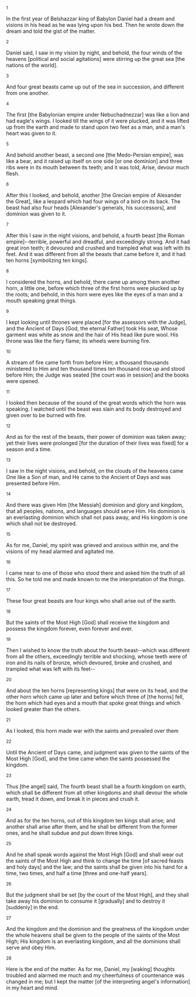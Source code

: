<sup>1</sup> 

In the first year of Belshazzar king of Babylon Daniel had a dream and visions in his head as he was lying upon his bed. Then he wrote down the dream and told the gist of the matter. 

<sup>2</sup> 

Daniel said, I saw in my vision by night, and behold, the four winds of the heavens [political and social agitations] were stirring up the great sea [the nations of the world]. 

<sup>3</sup> 

And four great beasts came up out of the sea in succession, and different from one another. 

<sup>4</sup> 

The first [the Babylonian empire under Nebuchadnezzar] was like a lion and had eagle's wings. I looked till the wings of it were plucked, and it was lifted up from the earth and made to stand upon two feet as a man, and a man's heart was given to it. 

<sup>5</sup> 

And behold another beast, a second one [the Medo-Persian empire], was like a bear, and it raised up itself on one side [or one dominion] and three ribs were in its mouth between its teeth; and it was told, Arise, devour much flesh. 

<sup>6</sup> 

After this I looked, and behold, another [the Grecian empire of Alexander the Great], like a leopard which had four wings of a bird on its back. The beast had also four heads [Alexander's generals, his successors], and dominion was given to it. 

<sup>7</sup> 

After this I saw in the night visions, and behold, a fourth beast [the Roman empire]--terrible, powerful and dreadful, and exceedingly strong. And it had great iron teeth; it devoured and crushed and trampled what was left with its feet. And it was different from all the beasts that came before it, and it had ten horns [symbolizing ten kings]. 

<sup>8</sup> 

I considered the horns, and behold, there came up among them another horn, a little one, before which three of the first horns were plucked up by the roots; and behold, in this horn were eyes like the eyes of a man and a mouth speaking great things. 

<sup>9</sup> 

I kept looking until thrones were placed [for the assessors with the Judge], and the Ancient of Days [God, the eternal Father] took His seat, Whose garment was white as snow and the hair of His head like pure wool. His throne was like the fiery flame; its wheels were burning fire. 

<sup>10</sup> 

A stream of fire came forth from before Him; a thousand thousands ministered to Him and ten thousand times ten thousand rose up and stood before Him; the Judge was seated [the court was in session] and the books were opened. 

<sup>11</sup> 

I looked then because of the sound of the great words which the horn was speaking. I watched until the beast was slain and its body destroyed and given over to be burned with fire. 

<sup>12</sup> 

And as for the rest of the beasts, their power of dominion was taken away; yet their lives were prolonged [for the duration of their lives was fixed] for a season and a time. 

<sup>13</sup> 

I saw in the night visions, and behold, on the clouds of the heavens came One like a Son of man, and He came to the Ancient of Days and was presented before Him. 

<sup>14</sup> 

And there was given Him [the Messiah] dominion and glory and kingdom, that all peoples, nations, and languages should serve Him. His dominion is an everlasting dominion which shall not pass away, and His kingdom is one which shall not be destroyed. 

<sup>15</sup> 

As for me, Daniel, my spirit was grieved and anxious within me, and the visions of my head alarmed and agitated me. 

<sup>16</sup> 

I came near to one of those who stood there and asked him the truth of all this. So he told me and made known to me the interpretation of the things. 

<sup>17</sup> 

These four great beasts are four kings who shall arise out of the earth. 

<sup>18</sup> 

But the saints of the Most High [God] shall receive the kingdom and possess the kingdom forever, even forever and ever. 

<sup>19</sup> 

Then I wished to know the truth about the fourth beast--which was different from all the others, exceedingly terrible and shocking, whose teeth were of iron and its nails of bronze, which devoured, broke and crushed, and trampled what was left with its feet-- 

<sup>20</sup> 

And about the ten horns [representing kings] that were on its head, and the other horn which came up later and before which three of [the horns] fell, the horn which had eyes and a mouth that spoke great things and which looked greater than the others. 

<sup>21</sup> 

As I looked, this horn made war with the saints and prevailed over them 

<sup>22</sup> 

Until the Ancient of Days came, and judgment was given to the saints of the Most High [God], and the time came when the saints possessed the kingdom. 

<sup>23</sup> 

Thus [the angel] said, The fourth beast shall be a fourth kingdom on earth, which shall be different from all other kingdoms and shall devour the whole earth, tread it down, and break it in pieces and crush it. 

<sup>24</sup> 

And as for the ten horns, out of this kingdom ten kings shall arise; and another shall arise after them, and he shall be different from the former ones, and he shall subdue and put down three kings. 

<sup>25</sup> 

And he shall speak words against the Most High [God] and shall wear out the saints of the Most High and think to change the time [of sacred feasts and holy days] and the law; and the saints shall be given into his hand for a time, two times, and half a time [three and one-half years]. 

<sup>26</sup> 

But the judgment shall be set [by the court of the Most High], and they shall take away his dominion to consume it [gradually] and to destroy it [suddenly] in the end. 

<sup>27</sup> 

And the kingdom and the dominion and the greatness of the kingdom under the whole heavens shall be given to the people of the saints of the Most High; His kingdom is an everlasting kingdom, and all the dominions shall serve and obey Him. 

<sup>28</sup> 

Here is the end of the matter. As for me, Daniel, my [waking] thoughts troubled and alarmed me much and my cheerfulness of countenance was changed in me; but I kept the matter [of the interpreting angel's information] in my heart and mind.